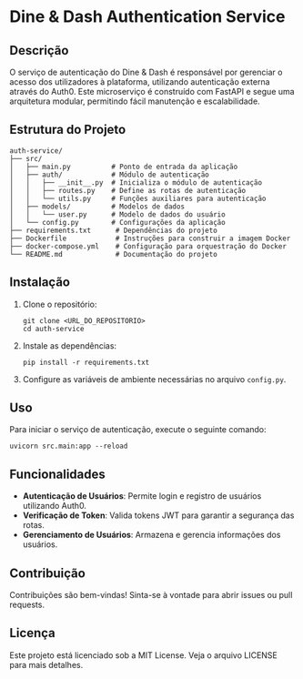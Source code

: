# Dine & Dash Authentication Service

## Descrição
O serviço de autenticação do Dine & Dash é responsável por gerenciar o acesso dos utilizadores à plataforma, utilizando autenticação externa através do Auth0. Este microserviço é construído com FastAPI e segue uma arquitetura modular, permitindo fácil manutenção e escalabilidade.

## Estrutura do Projeto
```
auth-service/
├── src/
│   ├── main.py          # Ponto de entrada da aplicação
│   ├── auth/            # Módulo de autenticação
│   │   ├── __init__.py  # Inicializa o módulo de autenticação
│   │   ├── routes.py    # Define as rotas de autenticação
│   │   └── utils.py     # Funções auxiliares para autenticação
│   ├── models/          # Modelos de dados
│   │   └── user.py      # Modelo de dados do usuário
│   └── config.py        # Configurações da aplicação
├── requirements.txt      # Dependências do projeto
├── Dockerfile            # Instruções para construir a imagem Docker
├── docker-compose.yml    # Configuração para orquestração do Docker
└── README.md             # Documentação do projeto
```

## Instalação
1. Clone o repositório:
   ```
   git clone <URL_DO_REPOSITORIO>
   cd auth-service
   ```

2. Instale as dependências:
   ```
   pip install -r requirements.txt
   ```

3. Configure as variáveis de ambiente necessárias no arquivo `config.py`.

## Uso
Para iniciar o serviço de autenticação, execute o seguinte comando:
```
uvicorn src.main:app --reload
```

## Funcionalidades
- **Autenticação de Usuários**: Permite login e registro de usuários utilizando Auth0.
- **Verificação de Token**: Valida tokens JWT para garantir a segurança das rotas.
- **Gerenciamento de Usuários**: Armazena e gerencia informações dos usuários.

## Contribuição
Contribuições são bem-vindas! Sinta-se à vontade para abrir issues ou pull requests.

## Licença
Este projeto está licenciado sob a MIT License. Veja o arquivo LICENSE para mais detalhes.